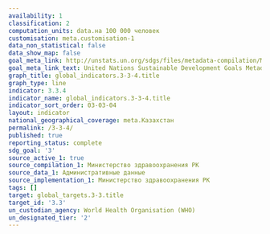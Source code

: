 ```yaml
---
availability: 1
classification: 2
computation_units: data.на 100 000 человек
customisation: meta.customisation-1
data_non_statistical: false
data_show_map: false
goal_meta_link: http://unstats.un.org/sdgs/files/metadata-compilation/Metadata-Goal-3.pdf
goal_meta_link_text: United Nations Sustainable Development Goals Metadata (pdf 865kB)
graph_title: global_indicators.3-3-4.title
graph_type: line
indicator: 3.3.4
indicator_name: global_indicators.3-3-4.title
indicator_sort_order: 03-03-04
layout: indicator
national_geographical_coverage: meta.Казахстан
permalink: /3-3-4/
published: true
reporting_status: complete
sdg_goal: '3'
source_active_1: true
source_compilation_1: Министерство здравоохранения РК
source_data_1: Административные данные
source_implementation_1: Министерство здравоохранения РК
tags: []
target: global_targets.3-3.title
target_id: '3.3'
un_custodian_agency: World Health Organisation (WHO)
un_designated_tier: '2'
---
```

